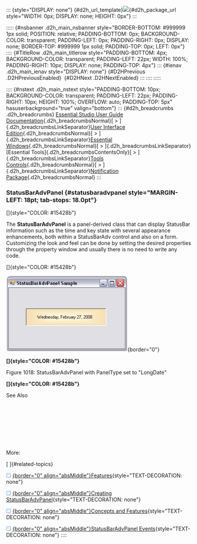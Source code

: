 ::: {style="DISPLAY: none"}
[](ms-xhelp:///?Id=d2h_url_template){#d2h_url_template}![](!package_url!){#d2h_package_url style="WIDTH: 0px; DISPLAY: none; HEIGHT: 0px"}
:::

::::: {#nsbanner .d2h_main_nsbanner style="BORDER-BOTTOM: #999999 1px solid; POSITION: relative; PADDING-BOTTOM: 0px; BACKGROUND-COLOR: transparent; PADDING-LEFT: 0px; PADDING-RIGHT: 0px; DISPLAY: none; BORDER-TOP: #999999 1px solid; PADDING-TOP: 0px; LEFT: 0px"}
:::: {#TitleRow .d2h_main_titlerow style="PADDING-BOTTOM: 4px; BACKGROUND-COLOR: transparent; PADDING-LEFT: 22px; WIDTH: 100%; PADDING-RIGHT: 10px; DISPLAY: none; PADDING-TOP: 4px"}
::: {#ienav .d2h_main_ienav style="DISPLAY: none"}
[](ms-xhelp:///?Id=e02d5179-cfd2-4198-ae47-0ba5214059e5){#D2HPrevious .D2HPreviousEnabled}  [](ms-xhelp:///?Id=204c37ee-142c-46ef-a1a3-7fdf214b25f9){#D2HNext .D2HNextEnabled}
:::
::::
:::::

:::: {#nstext .d2h_main_nstext style="PADDING-BOTTOM: 10px; BACKGROUND-COLOR: transparent; PADDING-LEFT: 22px; PADDING-RIGHT: 10px; HEIGHT: 100%; OVERFLOW: auto; PADDING-TOP: 5px" hasuserbackground="true" valign="bottom"}
::: {#d2h_breadcrumbs .d2h_breadcrumbs}
[Essential Studio User Guide Documentation](ms-xhelp:///?Id=12457748-09e3-4d74-a240-8e049cedf030){.d2h_breadcrumbsNormal}[ \> ]{.d2h_breadcrumbsLinkSeparator}[User Interface Edition](ms-xhelp:///?Id=c29296b7-531c-413b-a0ec-488ca1f7f669){.d2h_breadcrumbsNormal}[ \> ]{.d2h_breadcrumbsLinkSeparator}[Essential Windows](ms-xhelp:///?Id=e60759d8-47a4-4570-9d7a-16a68d63f2ea){.d2h_breadcrumbsNormal}[ \> ]{.d2h_breadcrumbsLinkSeparator}[Essential Tools]{.d2h_breadcrumbsContentsOnly}[ \> ]{.d2h_breadcrumbsLinkSeparator}[Tools Controls](ms-xhelp:///?Id=13c3c4f4-9d16-4b69-93f2-7e98eec67452){.d2h_breadcrumbsNormal}[ \> ]{.d2h_breadcrumbsLinkSeparator}[Notification Package](ms-xhelp:///?Id=2a7ddb82-ecdf-4d47-be30-1996e2c8244c){.d2h_breadcrumbsNormal}
:::

### StatusBarAdvPanel {#statusbaradvpanel style="MARGIN-LEFT: 18pt; tab-stops: 18.0pt"}

[]{style="COLOR: #15428b"} 

The **StatusBarAdvPanel** is a panel-derived class that can display StatusBar information such as the time and key state with several appearance enhancements, both within a StatusBarAdv control and also on a form. Customizing the look and feel can be done by setting the desired properties through the property window and usually there is no need to write any code.

[]{style="COLOR: #15428b"} 

![](ImagesExt/image76_998.jpg){border="0"}

**[]{style="COLOR: #15428b"}** 

Figure 1018: StatusBarAdvPanel with PanelType set to \"LongDate\"

**[]{style="COLOR: #15428b"}** 

See Also

 

 

 

 

More:

[ ]{#related-topics}

[![](button.gif){border="0" align="absMiddle"}Features](ms-xhelp:///?Id=9709337c-e145-4477-90cb-accf032dfd92){style="TEXT-DECORATION: none"}

[![](button.gif){border="0" align="absMiddle"}Creating StatusBarAdvPanel](ms-xhelp:///?Id=b649907f-8ae9-4e5c-ab45-6fcf6080300b){style="TEXT-DECORATION: none"}

[![](button.gif){border="0" align="absMiddle"}Concepts and Features](ms-xhelp:///?Id=b5f711b9-cf0d-40e8-8267-8d7f5149211f){style="TEXT-DECORATION: none"}

[![](button.gif){border="0" align="absMiddle"}StatusBarAdvPanel Events](ms-xhelp:///?Id=f7a2f75e-4289-430c-a300-962ae98e6c9b){style="TEXT-DECORATION: none"}
::::
